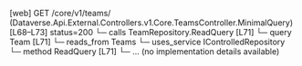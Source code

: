 [web] GET /core/v1/teams/  (Dataverse.Api.External.Controllers.v1.Core.TeamsController.MinimalQuery)  [L68–L73] status=200
  └─ calls TeamRepository.ReadQuery [L71]
  └─ query Team [L71]
    └─ reads_from Teams
  └─ uses_service IControlledRepository<Team>
    └─ method ReadQuery [L71]
      └─ ... (no implementation details available)

